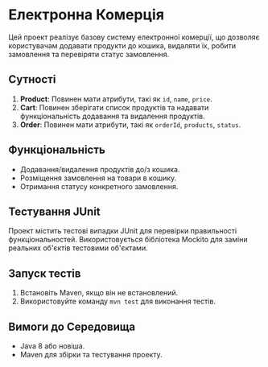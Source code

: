 # Електронна Комерція

Цей проект реалізує базову систему електронної комерції, що дозволяє користувачам додавати продукти до кошика, видаляти їх, робити замовлення та перевіряти статус замовлення.

## Сутності

1. **Product**: Повинен мати атрибути, такі як `id`, `name`, `price`.
2. **Cart**: Повинен зберігати список продуктів та надавати функціональність додавання та видалення продуктів.
3. **Order**: Повинен мати атрибути, такі як `orderId`, `products`, `status`.

## Функціональність

- Додавання/видалення продуктів до/з кошика.
- Розміщення замовлення на товари в кошику.
- Отримання статусу конкретного замовлення.

## Тестування JUnit

Проект містить тестові випадки JUnit для перевірки правильності функціональностей. Використовується бібліотека Mockito для заміни реальних об'єктів тестовими об'єктами.

## Запуск тестів

1. Встановіть Maven, якщо він не встановлений.
2. Використовуйте команду `mvn test` для виконання тестів.

## Вимоги до Середовища

- Java 8 або новіша.
- Maven для збірки та тестування проекту.
